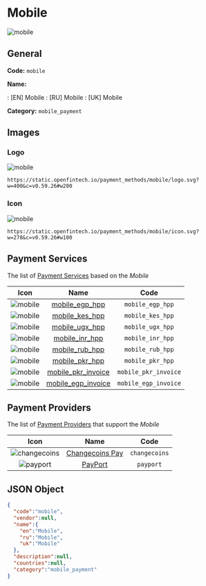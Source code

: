 
# Mobile 
![mobile](https://static.openfintech.io/payment_methods/mobile/logo.svg?w=400&c=v0.59.26#w200)  

## General 
**Code:** `mobile` 
 
**Name:** 
 
:	[EN] Mobile 
:	[RU] Mobile 
:	[UK] Mobile 
 
**Category:** `mobile_payment` 
 

## Images 

### Logo 
![mobile](https://static.openfintech.io/payment_methods/mobile/logo.svg?w=400&c=v0.59.26#w200)  

```
https://static.openfintech.io/payment_methods/mobile/logo.svg?w=400&c=v0.59.26#w200
```  

### Icon 
![mobile](https://static.openfintech.io/payment_methods/mobile/icon.svg?w=278&c=v0.59.26#w100)  

```
https://static.openfintech.io/payment_methods/mobile/icon.svg?w=278&c=v0.59.26#w100
```  

## Payment Services 
 
The list of [Payment Services](/payment-services/) based on the _Mobile_ 

|Icon|Name|Code| 
|:---:|:---:|:---:| 
|![mobile](https://static.openfintech.io/payment_methods/mobile/icon.svg?w=278&c=v0.59.26#w100) |[mobile_egp_hpp](/payment-services/mobile_egp_hpp/)|`mobile_egp_hpp`| 
|![mobile](https://static.openfintech.io/payment_methods/mobile/icon.svg?w=278&c=v0.59.26#w100) |[mobile_kes_hpp](/payment-services/mobile_kes_hpp/)|`mobile_kes_hpp`| 
|![mobile](https://static.openfintech.io/payment_methods/mobile/icon.svg?w=278&c=v0.59.26#w100) |[mobile_ugx_hpp](/payment-services/mobile_ugx_hpp/)|`mobile_ugx_hpp`| 
|![mobile](https://static.openfintech.io/payment_methods/mobile/icon.svg?w=278&c=v0.59.26#w100) |[mobile_inr_hpp](/payment-services/mobile_inr_hpp/)|`mobile_inr_hpp`| 
|![mobile](https://static.openfintech.io/payment_methods/mobile/icon.svg?w=278&c=v0.59.26#w100) |[mobile_rub_hpp](/payment-services/mobile_rub_hpp/)|`mobile_rub_hpp`| 
|![mobile](https://static.openfintech.io/payment_methods/mobile/icon.svg?w=278&c=v0.59.26#w100) |[mobile_pkr_hpp](/payment-services/mobile_pkr_hpp/)|`mobile_pkr_hpp`| 
|![mobile](https://static.openfintech.io/payment_methods/mobile/icon.svg?w=278&c=v0.59.26#w100) |[mobile_pkr_invoice](/payment-services/mobile_pkr_invoice/)|`mobile_pkr_invoice`| 
|![mobile](https://static.openfintech.io/payment_methods/mobile/icon.svg?w=278&c=v0.59.26#w100) |[mobile_egp_invoice](/payment-services/mobile_egp_invoice/)|`mobile_egp_invoice`| 
 

## Payment Providers 
 
The list of [Payment Providers](/payment-providers/) that support the _Mobile_ 

|Icon|Name|Code| 
|:---:|:---:|:---:| 
|![changecoins](https://static.openfintech.io/payment_providers/changecoins/icon.png?w=278&c=v0.59.26#w100) |[Сhangecoins Pay](/payment-providers/changecoins/)|`changecoins`| 
|![payport](https://static.openfintech.io/payment_providers/payport/icon.svg?w=278&c=v0.59.26#w100) |[PayPort](/payment-providers/payport/)|`payport`| 
 

## JSON Object 

```json
{
  "code":"mobile",
  "vendor":null,
  "name":{
    "en":"Mobile",
    "ru":"Mobile",
    "uk":"Mobile"
  },
  "description":null,
  "countries":null,
  "category":"mobile_payment"
}
```  
